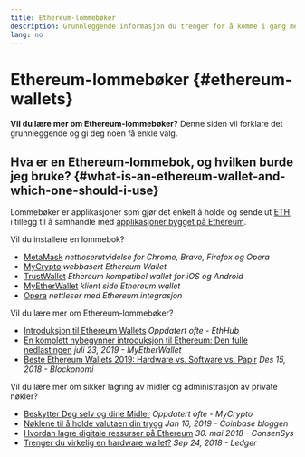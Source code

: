 ```yaml
---
title: Ethereum-lommebøker
description: Grunnleggende informasjon du trenger for å komme i gang med Ethereum-lommebøker.
lang: no
---
```


# Ethereum-lommebøker {#ethereum-wallets}

<div class="featured">

**Vil du lære mer om Ethereum-lommebøker?** Denne siden vil forklare det grunnleggende og gi deg noen få enkle valg.

</div>

## Hva er en Ethereum-lommebok, og hvilken burde jeg bruke? {#what-is-an-ethereum-wallet-and-which-one-should-i-use}

Lommebøker er applikasjoner som gjør det enkelt å holde og sende ut [ETH](/no/eth/), i tillegg til å samhandle med [applikasjoner bygget på Ethereum](/no/dapps/).

Vil du installere en lommebok?

- [MetaMask](https://metamask.io) _nettleserutvidelse for Chrome, Brave, Firefox og Opera_
- [MyCrypto](https://mycrypto.com) _webbasert Ethereum Wallet_
- [TrustWallet](https://trustwallet.com/) _Ethereum kompatibel wallet for iOS og Android_
- [MyEtherWallet](https://www.myetherwallet.com/) _klient side Ethereum wallet_
- [Opera](https://www.opera.com/crypto) _nettleser med Ethereum integrasjon_

Vil du lære mer om Ethereum-lommebøker?

- [Introduksjon til Ethereum Wallets](https://docs.ethhub.io/using-ethereum/wallets/intro-to-ethereum-wallets/) _Oppdatert ofte - EthHub_
- [En komplett nybegynner introduksjon til Ethereum: Den fulle nedlastingen](https://www.mewtopia.com/absolute-beginners-guide/) _juli 23, 2019 - MyEtherWallet_
- [Beste Ethereum Wallets 2019: Hardware vs. Software vs. Papir](https://blockonomi.com/best-ethereum-wallets/) _Des 15, 2018 - Blockonomi_

Vil du lære mer om sikker lagring av midler og administrasjon av private nøkler?

- [Beskytter Deg selv og dine Midler](https://support.mycrypto.com/staying-safe/protecting-yourself-and-your-funds) _Oppdatert ofte - MyCrypto_
- [Nøklene til å holde valutaen din trygg](https://blog.coinbase.com/the-keys-to-keeping-your-crypto-safe-96d497cce6cf) _Jan 16, 2019 - Coinbase bloggen_
- [Hvordan lagre digitale ressurser på Ethereum](https://media.consensys.net/how-to-store-digital-assets-on-ethereum-a2bfdcf66bd0) _30. mai 2018 - ConsenSys_
- [Trenger du virkelig en hardware wallet?](https://medium.com/ledger-on-security-and-blockchain/ledger-101-part-1-do-you-really-need-a-hardware-wallet-7f5abbadd945) _Sep 24, 2018 - Ledger_
